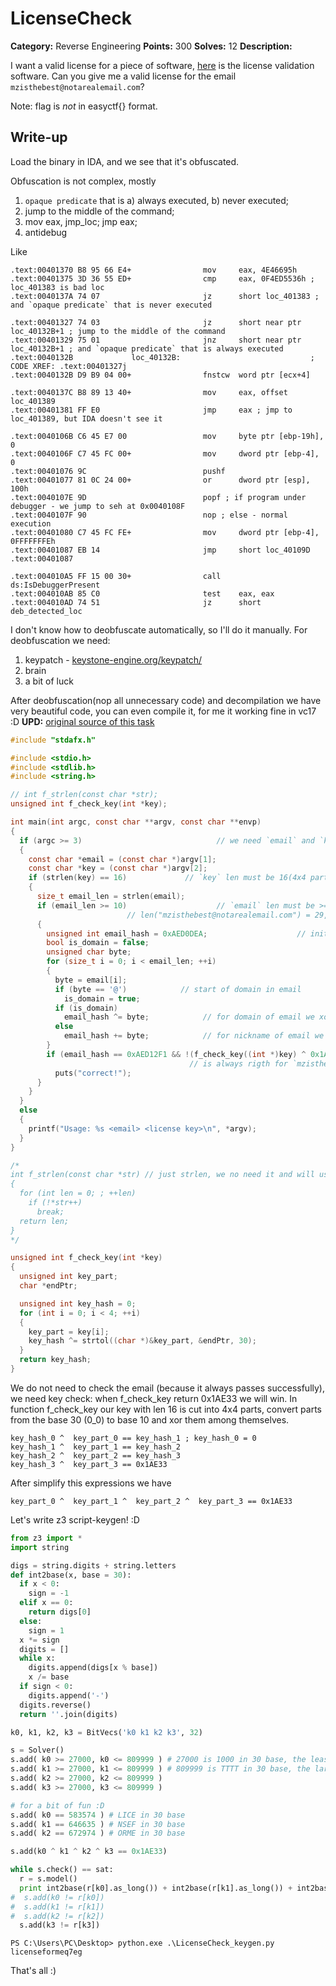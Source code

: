 # LicenseCheck

**Category:** Reverse Engineering
**Points:** 300
**Solves:** 12
**Description:**

I want a valid license for a piece of software, [here](https://github.com/EasyCTF/easyctf-iv-problems/raw/master/license_check/license_check.exe) is the license validation software. Can you give me a valid license for the email `mzisthebest@notarealemail.com`?

Note: flag is _not_ in easyctf{} format.

## Write-up

Load the binary in IDA, and we see that it's obfuscated.

Obfuscation is not complex, mostly
1) `opaque predicate` that is
  a) always executed,
  b) never executed;
2) jump to the middle of the command;
3) mov eax, jmp_loc; jmp eax;
4) antidebug

Like

```
.text:00401370 B8 95 66 E4+                mov     eax, 4E46695h
.text:00401375 3D 36 55 ED+                cmp     eax, 0F4ED5536h ; loc_401383 is bad loc
.text:0040137A 74 07                       jz      short loc_401383 ; and `opaque predicate` that is never executed
```
```
.text:00401327 74 03                       jz      short near ptr loc_40132B+1 ; jump to the middle of the command
.text:00401329 75 01                       jnz     short near ptr loc_40132B+1 ; and `opaque predicate` that is always executed
.text:0040132B             loc_40132B:                             ; CODE XREF: .text:00401327j
.text:0040132B D9 B9 04 00+                fnstcw  word ptr [ecx+4]
```
```
.text:0040137C B8 89 13 40+                mov     eax, offset loc_401389
.text:00401381 FF E0                       jmp     eax ; jmp to loc_401389, but IDA doesn't see it
```
```
.text:0040106B C6 45 E7 00                 mov     byte ptr [ebp-19h], 0
.text:0040106F C7 45 FC 00+                mov     dword ptr [ebp-4], 0
.text:00401076 9C                          pushf
.text:00401077 81 0C 24 00+                or      dword ptr [esp], 100h
.text:0040107E 9D                          popf ; if program under debugger - we jump to seh at 0x0040108F
.text:0040107F 90                          nop ; else - normal execution
.text:00401080 C7 45 FC FE+                mov     dword ptr [ebp-4], 0FFFFFFFEh
.text:00401087 EB 14                       jmp     short loc_40109D
.text:00401087
```
```
.text:004010A5 FF 15 00 30+                call    ds:IsDebuggerPresent
.text:004010AB 85 C0                       test    eax, eax
.text:004010AD 74 51                       jz      short deb_detected_loc
```

I don't know how to deobfuscate automatically, so I'll do it manually. For deobfuscation we need:
1) keypatch - [keystone-engine.org/keypatch/](https://www.keystone-engine.org/keypatch/) 
2) brain
3) a bit of luck

After deobfuscation(nop all unnecessary code) and decompilation we have very beautiful code, you can even compile it, for me it working fine in vc17 :D
**UPD:** [original source of this task](https://github.com/EasyCTF/easyctf-iv-problems/tree/master/license_check/source)

```C
#include "stdafx.h"

#include <stdio.h>
#include <stdlib.h>
#include <string.h>

// int f_strlen(const char *str);
unsigned int f_check_key(int *key);

int main(int argc, const char **argv, const char **envp)
{
  if (argc >= 3)                              // we need `email` and `key`
  {
    const char *email = (const char *)argv[1];
    const char *key = (const char *)argv[2];
    if (strlen(key) == 16)             // `key` len must be 16(4x4 parts)
    {
      size_t email_len = strlen(email);
      if (email_len >= 10)                    // `email` len must be >= 10
                          // len("mzisthebest@notarealemail.com") = 29, all is ok :D
      {
        unsigned int email_hash = 0xAED0DEA;                    // initial email_hash value
        bool is_domain = false;
        unsigned char byte;
        for (size_t i = 0; i < email_len; ++i)
        {
          byte = email[i];
          if (byte == '@')            // start of domain in email
            is_domain = true;
          if (is_domain)
            email_hash ^= byte;            // for domain of email we xor email_hash with ord(byte)
          else
            email_hash += byte;            // for nickname of email we add to email_hash ord(byte)
        }
        if (email_hash == 0xAED12F1 && !(f_check_key((int *)key) ^ 0x1AE33))// `email_hash == 0xAED12F1`
                                        // is always rigth for `mzisthebest@notarealemail.com`
          puts("correct!");
      }
    }
  }
  else
  {
    printf("Usage: %s <email> <license key>\n", *argv);
  }
}

/*
int f_strlen(const char *str) // just strlen, we no need it and will use standart strlen
{
  for (int len = 0; ; ++len)
    if (!*str++)
      break;
  return len;
}
*/

unsigned int f_check_key(int *key)
{
  unsigned int key_part;
  char *endPtr;

  unsigned int key_hash = 0;
  for (int i = 0; i < 4; ++i)
  {
    key_part = key[i];
    key_hash ^= strtol((char *)&key_part, &endPtr, 30);
  }
  return key_hash;
}
```

We do not need to check the email (because it always passes successfully), we need key check: when f_check_key return 0x1AE33 we will win.
In function f_check_key our key with len 16 is cut into 4x4 parts, convert parts from the base 30 (0_0) to base 10 and xor them among themselves.
```
key_hash_0 ^  key_part_0 == key_hash_1 ; key_hash_0 = 0
key_hash_1 ^  key_part_1 == key_hash_2
key_hash_2 ^  key_part_2 == key_hash_3
key_hash_3 ^  key_part_3 == 0x1AE33
```

After simplify this expressions we have
```
key_part_0 ^  key_part_1 ^  key_part_2 ^  key_part_3 == 0x1AE33
```

Let's write z3 script-keygen! :D

```python
from z3 import *
import string

digs = string.digits + string.letters
def int2base(x, base = 30):
  if x < 0:
    sign = -1
  elif x == 0:
    return digs[0]
  else:
    sign = 1
  x *= sign
  digits = []
  while x:
    digits.append(digs[x % base])
    x /= base
  if sign < 0:
    digits.append('-')
  digits.reverse()
  return ''.join(digits)

k0, k1, k2, k3 = BitVecs('k0 k1 k2 k3', 32)

s = Solver()
s.add( k0 >= 27000, k0 <= 809999 ) # 27000 is 1000 in 30 base, the least digit with 4 symbols
s.add( k1 >= 27000, k1 <= 809999 ) # 809999 is TTTT in 30 base, the largest digit with 4 symbols
s.add( k2 >= 27000, k2 <= 809999 )
s.add( k3 >= 27000, k3 <= 809999 )

# for a bit of fun :D
s.add( k0 == 583574 ) # LICE in 30 base
s.add( k1 == 646635 ) # NSEF in 30 base
s.add( k2 == 672974 ) # ORME in 30 base

s.add(k0 ^ k1 ^ k2 ^ k3 == 0x1AE33)

while s.check() == sat:
  r = s.model()
  print int2base(r[k0].as_long()) + int2base(r[k1].as_long()) + int2base(r[k2].as_long()) + int2base(r[k3].as_long())
#  s.add(k0 != r[k0])
#  s.add(k1 != r[k1])
#  s.add(k2 != r[k2])
  s.add(k3 != r[k3])
```

```
PS C:\Users\PC\Desktop> python.exe .\LicenseCheck_keygen.py
licenseformeq7eg
```

That's all :)
